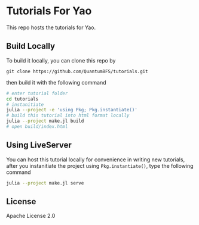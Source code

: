 # Tutorials For Yao

This repo hosts the tutorials for Yao.

## Build Locally

To build it locally, you can clone this repo by

```
git clone https://github.com/QuantumBFS/tutorials.git
```

then build it with the following command

```sh
# enter tutorial folder
cd tutorials
# instanitiate
julia --project -e 'using Pkg; Pkg.instantiate()'
# build this tutorial into html format locally
julia --project make.jl build
# open build/index.html
```

## Using LiveServer

You can host this tutorial locally for convenience in writing new tutorials, after you
instanitiate the project using `Pkg.instantiate()`, type the following command

```sh
julia --project make.jl serve
```

## License

Apache License 2.0
